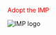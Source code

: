 <span style="color:red">Adopt the IMP</span>

![IMP logo](https://github.com/sanguinariojoe/imp_logo/blob/main/imp_logo.png?raw=true)

